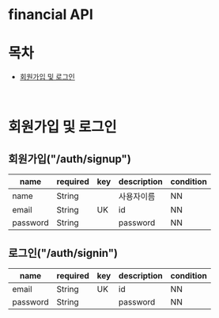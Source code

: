 # financial API

# 목차
- [회원가입 및 로그인](#회원가입-및-로그인)
</br>

# 회원가입 및 로그인
  ## 회원가입("/auth/signup")
  |name|required|key|description|condition|
  |--|--|--|--|--|
  |name|String||사용자이름|NN|
  |email|String|UK|id|NN|
  |password|String||password|NN|
  
  ## 로그인("/auth/signin")
  |name|required|key|description|condition|
  |--|--|--|--|--|
  |email|String|UK|id|NN|
  |password|String||password|NN|

